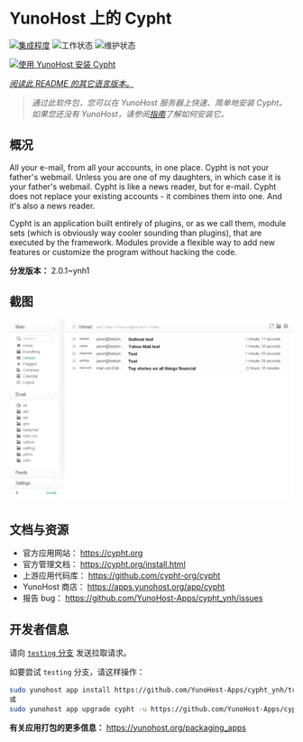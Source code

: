 <!--
注意：此 README 由 <https://github.com/YunoHost/apps/tree/master/tools/readme_generator> 自动生成
请勿手动编辑。
-->

# YunoHost 上的 Cypht

[![集成程度](https://dash.yunohost.org/integration/cypht.svg)](https://dash.yunohost.org/appci/app/cypht) ![工作状态](https://ci-apps.yunohost.org/ci/badges/cypht.status.svg) ![维护状态](https://ci-apps.yunohost.org/ci/badges/cypht.maintain.svg)

[![使用 YunoHost 安装 Cypht](https://install-app.yunohost.org/install-with-yunohost.svg)](https://install-app.yunohost.org/?app=cypht)

*[阅读此 README 的其它语言版本。](./ALL_README.md)*

> *通过此软件包，您可以在 YunoHost 服务器上快速、简单地安装 Cypht。*  
> *如果您还没有 YunoHost，请参阅[指南](https://yunohost.org/install)了解如何安装它。*

## 概况

All your e-mail, from all your accounts, in one place. Cypht is not your father's webmail. Unless you are one of my daughters, in which case it is your father's webmail. Cypht is like a news reader, but for e-mail. Cypht does not replace your existing accounts - it combines them into one. And it's also a news reader.

Cypht is an application built entirely of plugins, or as we call them, module sets (which is obviously way cooler sounding than plugins), that are executed by the framework. Modules provide a flexible way to add new features or customize the program without hacking the code.


**分发版本：** 2.0.1~ynh1

## 截图

![Cypht 的截图](./doc/screenshots/cypht_shot1.png)

## 文档与资源

- 官方应用网站： <https://cypht.org>
- 官方管理文档： <https://cypht.org/install.html>
- 上游应用代码库： <https://github.com/cypht-org/cypht>
- YunoHost 商店： <https://apps.yunohost.org/app/cypht>
- 报告 bug： <https://github.com/YunoHost-Apps/cypht_ynh/issues>

## 开发者信息

请向 [`testing` 分支](https://github.com/YunoHost-Apps/cypht_ynh/tree/testing) 发送拉取请求。

如要尝试 `testing` 分支，请这样操作：

```bash
sudo yunohost app install https://github.com/YunoHost-Apps/cypht_ynh/tree/testing --debug
或
sudo yunohost app upgrade cypht -u https://github.com/YunoHost-Apps/cypht_ynh/tree/testing --debug
```

**有关应用打包的更多信息：** <https://yunohost.org/packaging_apps>
